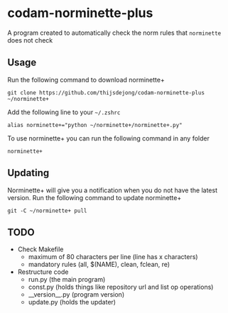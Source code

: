 # codam-norminette-plus
A program created to automatically check the norm rules that `norminette` does not check

## Usage
Run the following command to download norminette+
```
git clone https://github.com/thijsdejong/codam-norminette-plus ~/norminette+
```
Add the following line to your `~/.zshrc`
```
alias norminette+="python ~/norminette+/norminette+.py"
```
To use norminette+ you can run the following command in any folder
```
norminette+
```

## Updating
Norminette+ will give you a notification when you do not have the latest version.
Run the following command to update norminette+
```
git -C ~/norminette+ pull
```

## TODO
- Check Makefile
  - maximum of 80 characters per line (line has x characters)
  - mandatory rules (all, $(NAME), clean, fclean, re)
- Restructure code
  - run.py (the main program)
  - const.py (holds things like repository url and list op operations)
  - \_\_version\_\_.py (program version)
  - update.py (holds the updater)
